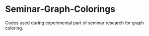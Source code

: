 # Seminar-Graph-Colorings
Codes used during experimental part of seminar research for graph coloring. 

